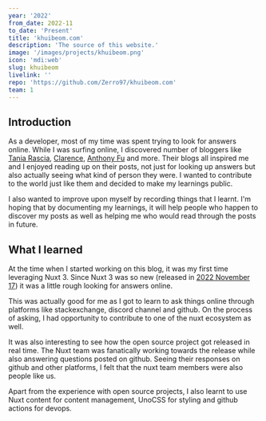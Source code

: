 ```yaml
---
year: '2022'
from_date: 2022-11
to_date: 'Present'
title: 'khuibeom.com'
description: 'The source of this website.'
image: '/images/projects/khuibeom.png'
icon: 'mdi:web'
slug: khuibeom
livelink: ''
repo: 'https://github.com/Zerro97/khuibeom.com'
team: 1
---
```


## Introduction
As a developer, most of my time was spent trying to look for answers online. While I was surfing online, I discovered number of bloggers like [Tania Rascia](https://www.taniarascia.com/), [Clarence](https://theodorusclarence.com/), [Anthony Fu](https://antfu.me/) and more. Their blogs all inspired me and I enjoyed reading up on their posts, not just for looking up answers but also actually seeing what kind of person they were. I wanted to contribute to the world just like them and decided to make my learnings public.

I also wanted to improve upon myself by recording things that I learnt. I'm hoping that by documenting my learnings, it will help people who happen to discover my posts as well as helping me who would read through the posts in future.

## What I learned
At the time when I started working on this blog, it was my first time leveraging Nuxt 3. Since Nuxt 3 was so new (released in [2022 November 17](https://github.com/nuxt/framework/discussions/9064)) it was a little rough looking for answers online.

This was actually good for me as I got to learn to ask things online through platforms like stackexchange, discord channel and github. On the process of asking, I had opportunity to contribute to one of the nuxt ecosystem as well.

It was also interesting to see how the open source project got released in real time. The Nuxt team was fanatically working towards the release while also answering questions posted on github. Seeing their responses on github and other platforms, I felt that the nuxt team members were also people like us.

Apart from the experience with open source projects, I also learnt to use Nuxt content for content management, UnoCSS for styling and github actions for devops.